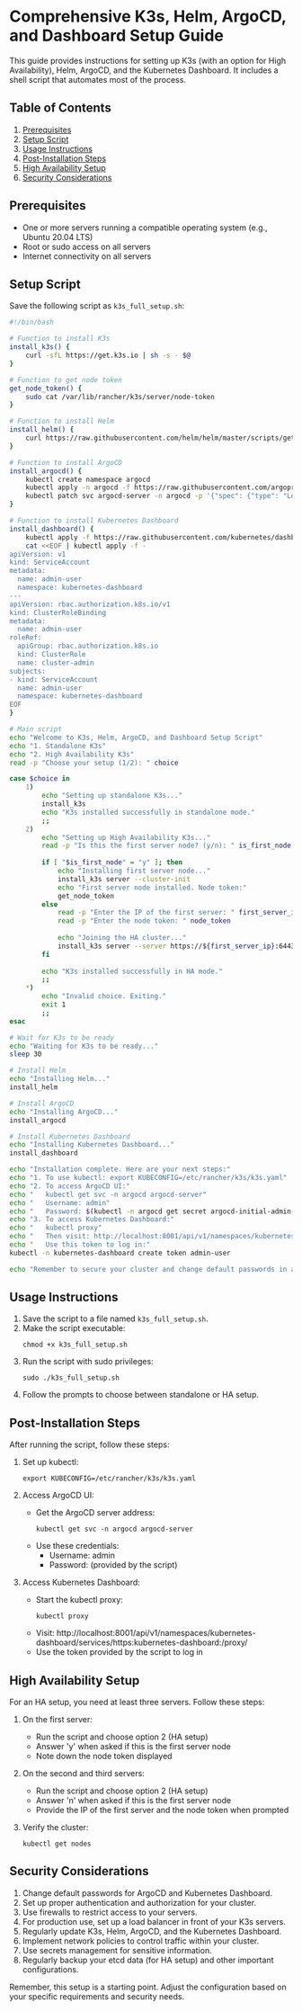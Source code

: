 # Comprehensive K3s, Helm, ArgoCD, and Dashboard Setup Guide

This guide provides instructions for setting up K3s (with an option for High Availability), Helm, ArgoCD, and the Kubernetes Dashboard. It includes a shell script that automates most of the process.

## Table of Contents

1. [Prerequisites](#prerequisites)
2. [Setup Script](#setup-script)
3. [Usage Instructions](#usage-instructions)
4. [Post-Installation Steps](#post-installation-steps)
5. [High Availability Setup](#high-availability-setup)
6. [Security Considerations](#security-considerations)

## Prerequisites

- One or more servers running a compatible operating system (e.g., Ubuntu 20.04 LTS)
- Root or sudo access on all servers
- Internet connectivity on all servers

## Setup Script

Save the following script as `k3s_full_setup.sh`:

```bash
#!/bin/bash

# Function to install K3s
install_k3s() {
    curl -sfL https://get.k3s.io | sh -s - $@
}

# Function to get node token
get_node_token() {
    sudo cat /var/lib/rancher/k3s/server/node-token
}

# Function to install Helm
install_helm() {
    curl https://raw.githubusercontent.com/helm/helm/master/scripts/get-helm-3 | bash
}

# Function to install ArgoCD
install_argocd() {
    kubectl create namespace argocd
    kubectl apply -n argocd -f https://raw.githubusercontent.com/argoproj/argo-cd/stable/manifests/install.yaml
    kubectl patch svc argocd-server -n argocd -p '{"spec": {"type": "LoadBalancer"}}'
}

# Function to install Kubernetes Dashboard
install_dashboard() {
    kubectl apply -f https://raw.githubusercontent.com/kubernetes/dashboard/v2.7.0/aio/deploy/recommended.yaml
    cat <<EOF | kubectl apply -f -
apiVersion: v1
kind: ServiceAccount
metadata:
  name: admin-user
  namespace: kubernetes-dashboard
---
apiVersion: rbac.authorization.k8s.io/v1
kind: ClusterRoleBinding
metadata:
  name: admin-user
roleRef:
  apiGroup: rbac.authorization.k8s.io
  kind: ClusterRole
  name: cluster-admin
subjects:
- kind: ServiceAccount
  name: admin-user
  namespace: kubernetes-dashboard
EOF
}

# Main script
echo "Welcome to K3s, Helm, ArgoCD, and Dashboard Setup Script"
echo "1. Standalone K3s"
echo "2. High Availability K3s"
read -p "Choose your setup (1/2): " choice

case $choice in
    1)
        echo "Setting up standalone K3s..."
        install_k3s
        echo "K3s installed successfully in standalone mode."
        ;;
    2)
        echo "Setting up High Availability K3s..."
        read -p "Is this the first server node? (y/n): " is_first_node
        
        if [ "$is_first_node" = "y" ]; then
            echo "Installing first server node..."
            install_k3s server --cluster-init
            echo "First server node installed. Node token:"
            get_node_token
        else
            read -p "Enter the IP of the first server: " first_server_ip
            read -p "Enter the node token: " node_token
            
            echo "Joining the HA cluster..."
            install_k3s server --server https://${first_server_ip}:6443 --token ${node_token}
        fi
        
        echo "K3s installed successfully in HA mode."
        ;;
    *)
        echo "Invalid choice. Exiting."
        exit 1
        ;;
esac

# Wait for K3s to be ready
echo "Waiting for K3s to be ready..."
sleep 30

# Install Helm
echo "Installing Helm..."
install_helm

# Install ArgoCD
echo "Installing ArgoCD..."
install_argocd

# Install Kubernetes Dashboard
echo "Installing Kubernetes Dashboard..."
install_dashboard

echo "Installation complete. Here are your next steps:"
echo "1. To use kubectl: export KUBECONFIG=/etc/rancher/k3s/k3s.yaml"
echo "2. To access ArgoCD UI:"
echo "   kubectl get svc -n argocd argocd-server"
echo "   Username: admin"
echo "   Password: $(kubectl -n argocd get secret argocd-initial-admin-secret -o jsonpath="{.data.password}" | base64 -d)"
echo "3. To access Kubernetes Dashboard:"
echo "   kubectl proxy"
echo "   Then visit: http://localhost:8001/api/v1/namespaces/kubernetes-dashboard/services/https:kubernetes-dashboard:/proxy/"
echo "   Use this token to log in:"
kubectl -n kubernetes-dashboard create token admin-user

echo "Remember to secure your cluster and change default passwords in a production environment!"
```

## Usage Instructions

1. Save the script to a file named `k3s_full_setup.sh`.
2. Make the script executable:
   ```
   chmod +x k3s_full_setup.sh
   ```
3. Run the script with sudo privileges:
   ```
   sudo ./k3s_full_setup.sh
   ```
4. Follow the prompts to choose between standalone or HA setup.

## Post-Installation Steps

After running the script, follow these steps:

1. Set up kubectl:
   ```
   export KUBECONFIG=/etc/rancher/k3s/k3s.yaml
   ```

2. Access ArgoCD UI:
   - Get the ArgoCD server address:
     ```
     kubectl get svc -n argocd argocd-server
     ```
   - Use these credentials:
     - Username: admin
     - Password: (provided by the script)

3. Access Kubernetes Dashboard:
   - Start the kubectl proxy:
     ```
     kubectl proxy
     ```
   - Visit: http://localhost:8001/api/v1/namespaces/kubernetes-dashboard/services/https:kubernetes-dashboard:/proxy/
   - Use the token provided by the script to log in

## High Availability Setup

For an HA setup, you need at least three servers. Follow these steps:

1. On the first server:
   - Run the script and choose option 2 (HA setup)
   - Answer 'y' when asked if this is the first server node
   - Note down the node token displayed

2. On the second and third servers:
   - Run the script and choose option 2 (HA setup)
   - Answer 'n' when asked if this is the first server node
   - Provide the IP of the first server and the node token when prompted

3. Verify the cluster:
   ```
   kubectl get nodes
   ```

## Security Considerations

1. Change default passwords for ArgoCD and Kubernetes Dashboard.
2. Set up proper authentication and authorization for your cluster.
3. Use firewalls to restrict access to your servers.
4. For production use, set up a load balancer in front of your K3s servers.
5. Regularly update K3s, Helm, ArgoCD, and the Kubernetes Dashboard.
6. Implement network policies to control traffic within your cluster.
7. Use secrets management for sensitive information.
8. Regularly backup your etcd data (for HA setup) and other important configurations.

Remember, this setup is a starting point. Adjust the configuration based on your specific requirements and security needs.